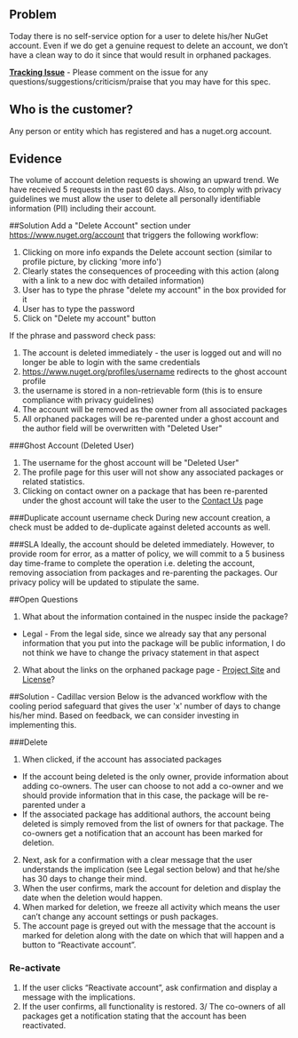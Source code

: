 ##  Problem
Today there is no self-service option for a user to delete his/her NuGet account. Even if we do get a genuine request to delete an account, we don’t have a clean way to do it since that would result in orphaned packages.

**[Tracking Issue](https://github.com/NuGet/Home/issues/3335)** - 
Please comment on the issue for any questions/suggestions/criticism/praise that you may have for this spec.

## Who is the customer?
Any person or entity which has registered and has a nuget.org account.

## Evidence
The volume of account deletion requests is showing an upward trend. We have received 5 requests in the past 60 days. Also, to comply with privacy guidelines we must allow the user to delete all personally identifiable information (PII) including their account.

##Solution
Add a "Delete Account" section under  https://www.nuget.org/account that triggers the following workflow:

1. Clicking on more info expands the Delete account section (similar to profile picture, by clicking 'more info')
2. Clearly states the consequences of proceeding with this action (along with a link to a new doc with detailed information)
3. User has to type the phrase "delete my account" in the box provided for it
4. User has to type the password
5. Click on "Delete my account" button

If the phrase and password check pass:

1. The account is deleted immediately - the user is logged out and will no longer be able to login with the same credentials
2. https://www.nuget.org/profiles/username redirects to the ghost account profile
3. the username is stored in a non-retrievable form (this is to ensure compliance with privacy guidelines)
4. The account will be removed as the owner from all associated packages
5. All orphaned packages will be re-parented under a ghost account and the author field will be overwritten with "Deleted User"

###Ghost Account (Deleted User)
1. The username for the ghost account will be "Deleted User"
2. The profile page for this user will not show any associated packages or related statistics.
3. Clicking on contact owner on a package that has been re-parented under the ghost account will take the user to the [Contact Us](https://www.nuget.org/policies/Contact) page

###Duplicate account username check
During new account creation, a check must be added to de-duplicate against deleted accounts as well. 

###SLA
Ideally, the account should be deleted immediately. However, to provide room for error, as a matter of policy, we will commit to a 5 business day time-frame to complete the operation i.e. deleting the account, removing association from packages and re-parenting the packages. Our privacy policy will be updated to stipulate the same.

##Open Questions
1. What about the information contained in the nuspec inside the package?
  * Legal - From the legal side, since we already say that any personal information that you put into the package will be public information, I do not think we have to change the privacy statement in that aspect 
2. What about the links on the orphaned package page - [Project Site]() and [License]()?

##Solution - Cadillac version
Below is the advanced workflow with the cooling period safeguard that gives the user 'x' number of days to change his/her mind. Based on feedback, we can consider investing in implementing this.

###Delete
1. When clicked, if the account has associated packages
  * If the account being deleted is the only owner, provide information about adding co-owners. The user can choose to not add a co-owner and we should provide information that in this case, the package will be re-parented under a <deleted account>
  * If the associated package has additional authors, the account being deleted is simply removed from the list of owners for that package. The co-owners get a notification that an account has been marked for deletion.
2. Next, ask for a confirmation with a clear message that the user understands the implication (see Legal section below) and that he/she has 30 days to change their mind.
3. When the user confirms, mark the account for deletion and display the date when the deletion would happen.
4. When marked for deletion, we freeze all activity which means the user can’t change any account settings or push packages.
5. The account page is greyed out with the message that the account is marked for deletion along with the date on which that will happen and a button to “Reactivate account”.

### Re-activate

1. If the user clicks “Reactivate account”, ask confirmation and display a message with the implications.
2. If the user confirms, all functionality is restored.
3/ The co-owners of all packages get a notification stating that the account has been reactivated.




